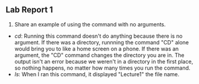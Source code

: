**Lab Report 1**
---
1. Share an example of using the command with no arguments.
  * *cd*: Running this command doesn't do anything because there is no argument. If there was a directory, runnning the command "CD" alone would bring you to 
        like a home screen on a phone. If there was an argument, the "CD" command changes the directory you are in. The output isn't an error because we weren't
        in a directory in the first place, so nothing happens, no matter how many times you run the command.
  * *ls*: When I ran this command, it displayed "Lecture1" the file name.
